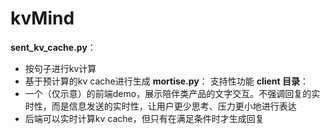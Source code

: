# kvMind


**sent_kv_cache.py**：
- 按句子进行kv计算
- 基于预计算的kv cache进行生成
**mortise.py**：
支持性功能
**client 目录**：
- 一个（仅示意）的前端demo，展示陪伴类产品的文字交互。不强调回复的实时性，而是信息发送的实时性，让用户更少思考、压力更小地进行表达
- 后端可以实时计算kv cache，但只有在满足条件时才生成回复
